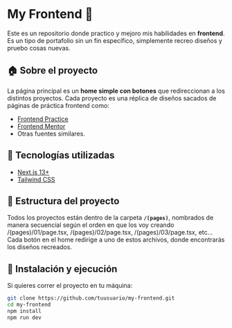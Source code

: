 # My Frontend 🚀

Este es un repositorio donde practico y mejoro mis habilidades en **frontend**. Es un tipo de portafolio sin un fin específico, simplemente recreo diseños y pruebo cosas nuevas.

## 🏠 Sobre el proyecto
La página principal es un **home simple con botones** que redireccionan a los distintos proyectos. Cada proyecto es una réplica de diseños sacados de páginas de práctica frontend como:
- [Frontend Practice](https://www.frontendpractice.com/)
- [Frontend Mentor](https://www.frontendmentor.io/home)
- Otras fuentes similares.

## 🔧 Tecnologías utilizadas
- [Next.js 13+](https://nextjs.org/)
- [Tailwind CSS](https://tailwindcss.com/)

## 📂 Estructura del proyecto
Todos los proyectos están dentro de la carpeta **`/(pages)`**, nombrados de manera secuencial según el orden en que los voy creando /(pages)/01/page.tsx, /(pages)/02/page.tsx, /(pages)/03/page.tsx, etc...
Cada botón en el home redirige a uno de estos archivos, donde encontrarás los diseños recreados.

## 🚀 Instalación y ejecución
Si quieres correr el proyecto en tu máquina:

```bash
git clone https://github.com/tuusuario/my-frontend.git
cd my-frontend
npm install
npm run dev
